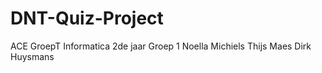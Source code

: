 DNT-Quiz-Project
================
ACE GroepT
Informatica 2de jaar
Groep 1
Noella Michiels
Thijs Maes
Dirk Huysmans
